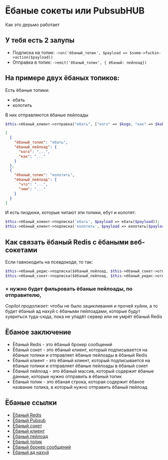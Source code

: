 #  Ёбаные сокеты или PubsubHUB

Как это дерьмо работает

## У тебя есть 2 залупы

- Подписка на топик: `->on('ёбаный_топик', $payload => $some->fuckin->action($payload))`
- Отправка в топик: `->emit('ёбаный_топик', { ёбаный: пейлоад})`

## На примере двух ёбаных топиков:

Есть ёбаные топики:
- ебать
- колотить

В них отправляются ёбаные пейлоады

```php
$this->ёбаный_клиент->отправка("ебать", ["кого" => $kogo, "как" => $kak]);
```

```json
[
  {
    "ёбаный_топик": "ебать",
    "ёбаный_пейлоад": {
      "кого": "...",
      "как": "..."
    }
  },
  {
    "ёбаный_топик": "колотить",
    "ёбаный_пейлоад": {
      "что": "...",
      "чем": "..."
    }
  }
]
```

И есть пиздюки, которые читают эти топики, ебут и колотят:
```php
$this->ёбаный_клиент->подписка('ебать', $payload => ебать($payload));
$this->ёбаный_клиент->подписка('колотить', $payload => колотить($payload));
```

## Как связать ёбаный Redis с ёбаными веб-сокетами

Если гавнокодить на псевдокоде, то так:

```php
$this->ёбаный_редис->подписка($ёбаный_пейлоад, $this->ёбаный_сокет->отправка($ёбаный_пейлоад));
$this->ёбаный_сокет->подписка($ёбаный_пейлоад, $this->ёбаный_редис->отправка($ёбаный_пейлоад));
```

### + нужно будет фильровать ёбаные пейлоады, по отправителю,

*Copilot продолжает:* чтобы не было зацикливания и прочей хуйни, а то будет ёбаный ад нахуй с ёбаными пейлоадами, которые будут хуяриться туда-сюда, пока не упадёт сервер или не умрёт ёбаный Redis

## Ёбаное заключение

- Ёбаный Redis - это ёбаный брокер сообщений
- Ёбаный сокет - это ёбаный клиент, который подписывается на ёбаные топики и отправляет ёбаные пейлоады в ёбаный Redis
- Ёбаный клиент - это ёбаный клиент, который подписывается на ёбаные топики и отправляет ёбаные пейлоады в ёбаный сокет
- Ёбаный пейлоад - это ёбаный массив, который содержит ёбаные данные, которые нужно отправить в ёбаный топик
- Ёбаный топик - это ёбаная строка, которая содержит ёбаное название топика, в который нужно отправить ёбаный пейлоад

## Ёбаные ссылки

- [Ёбаный Redis](https://redis.io/)
- [Ёбаный Pubsub](https://redis.io/topics/pubsub)
- [Ёбаный сокет](https://socket.io/)
- [Ёбаный клиент](https://socket.io/docs/v4/client-api/)
- [Ёбаный пейлоад](https://ru.wikipedia.org/wiki/%D0%9F%D0%B5%D0%B9%D0%BB%D0%BE%D1%83%D0%B4)
- [Ёбаный топик](https://ru.wikipedia.org/wiki/%D0%A2%D0%BE%D0%BF%D0%B8%D0%BA_(%D0%B8%D0%BD%D1%84%D0%BE%D1%80%D0%BC%D0%B0%D1%82%D0%B8%D0%BA%D0%B0))
- [Ёбаный брокер сообщений](https://ru.wikipedia.org/wiki/%D0%91%D1%80%D0%BE%D0%BA%D0%B5%D1%80_%D1%81%D0%BE%D0%BE%D0%B1%D1%89%D0%B5%D0%BD%D0%B8%D0%B9)
- [Ёбаный ад нахуй](https://ru.wikipedia.org/wiki/%D0%90%D0%B4_%D0%BD%D0%B0%D1%85%D1%83%D0%B9)
